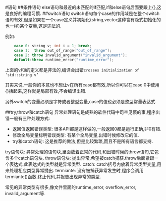 #语句
##条件语句
else语句和最近的未匹配的if匹配,if和else语句后面要跟上{},这是良好的编程习惯.
##switch语句
switch语句每个case的作用域是在整个switch语句有效,但是如果在一个case定义并初始化(string,vector这种含有隐式初始化的也一样)某个变量,这是违法的.

例如:

```C++
	case 0: string v; int i = 1; break;
	case 1:  throw out_of_range("out_of_range");
	case 2: throw invalid_argument("invalid_argument");
	default:throw runtime_error("runtime_error");
```
上面的v和i的定义都是非法的,编译会出错`crosses initialization of ‘std::string v’`

其实来说,一般你的本意也不想让v在所有case都有效,所以你可以在case 0中使用{}括起来,这样就是局部有效,不会编译出错.

另外switch的变量必须是字符或者整型变量,case的值也必须是整型常量表达式.

##try,throw和catch语句
异常处理语句是成熟的软件代码中司空见惯的事,程序出错一般有三种处理方式:

*	返回值返回错误类型: 很多API都是这样做的,一般返回0都是运行正确,非0有错.
*	修改全局变量标明错误类型: 有某个全局变量,出错时候修改它的值.
*	try和catch语句: 这是推荐的做法,但是比较繁琐,而且不是所有语言都支持.

try语句块:	异常处理的语句块,里面放着正常的代码,和出错时候的throw语句,它包含多个catch语句块.
throw语句块:	抛出异常,希望被catch捕获.throw后面紧跟一个表达式,此表达式的类型就是异常类型.
catch:	catch括号内放着异常类型变量,用来处理相应类型异常抛出.
termiante: 没有被捕获异常发生时,程序会调用termiante()函数,终止代码,并报告出现异常的类型.

常见的异常类型有很多,像<stdexcept>文件里面的runtime_error, overflow_error, invalid_argument等.

